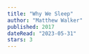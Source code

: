 ```yaml
---
title: "Why We Sleep"
author: "Matthew Walker"
published: 2017
dateRead: "2023-05-31"
stars: 3
---
```



